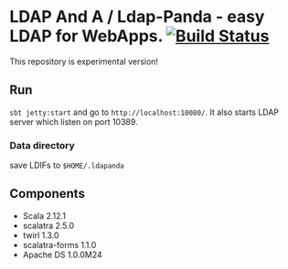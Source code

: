 LDAP And A / Ldap-Panda - easy LDAP for WebApps. [![Build Status](https://travis-ci.org/kounoike/ldap-and-web-test.svg?branch=master)](https://travis-ci.org/kounoike/ldap-and-web-test)
=================

This repository is experimental version!

## Run

`sbt jetty:start` and go to `http://localhost:10080/`. It also starts LDAP server which listen on port 10389.

### Data directory

save LDIFs to `$HOME/.ldapanda`


## Components

* Scala 2.12.1
* scalatra 2.5.0
* twirl 1.3.0
* scalatra-forms 1.1.0
* Apache DS 1.0.0M24
